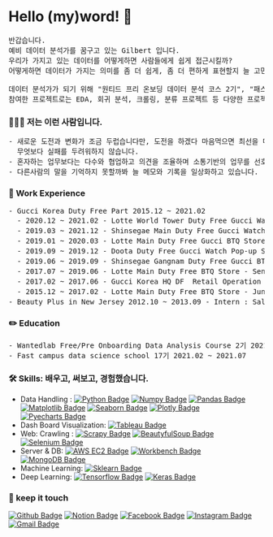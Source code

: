 # Hello (my)word! 👋

<pre>
반갑습니다.
예비 데이터 분석가를 꿈구고 있는 Gilbert 입니다.
우리가 가지고 있는 데이터를 어떻게하면 사람들에게 쉽게 접근시킬까? 
어떻게하면 데이터가 가지는 의미를 좀 더 쉽게, 좀 더 편하게 표현할지 늘 고민합니다.

데이터 분석가가 되기 위해 "원티드 프리 온보딩 데이터 분석 코스 2기", "패스트캠퍼스 데이터사이언스 스쿨 17기" 과정을 수료하였습니다. 
참여한 프로젝트로는 EDA, 회귀 분석, 크롤링, 분류 프로젝트 등 다양한 프로젝트에 참여하였습니다.
</pre>

<h3> 👨🏻‍💻 저는 이런 사람입니다.</h3>
<pre>
- 새로운 도전과 변화가 조금 두럽습니다만, 도전을 하겠다 마음먹으면 최선을 다하고, 변화에 적응하려 노력하며, 
  무엇보다 실패를 두려워하지 않습니다.
- 혼자하는 업무보다는 다수와 협업하고 의견을 조율하며 소통기반의 업무를 선호합니다. 
- 다른사람의 말을 기억하지 못할까봐 늘 메모와 기록을 일상화하고 있습니다.
</pre>

<h3> 👔 Work Experience </h3>
<pre>
- Gucci Korea Duty Free Part 2015.12 ~ 2021.02
  - 2020.12 ~ 2021.02 - Lotte World Tower Duty Free Gucci Watch - Senior Sales Association : 매장 및 매출 관리
  - 2019.03 ~ 2021.12 - Shinsegae Main Duty Free Gucci Watch - Senior Sales Association : 매장 및 매출관리 
  - 2019.01 ~ 2020.03 - Lotte Main Duty Free Gucci BTQ Store - Senior Sales Association : 매출 및 내국인 클래임 담당
  - 2019.09 ~ 2019.12 - Doota Duty Free Gucci Watch Pop-up Store - Senior Sales Association : 매장 및 매출관리
  - 2019.06 ~ 2019.09 - Shinsegae Gangnam Duty Free Gucci BTQ Store - Senior Sales Association : Back Office 담당
  - 2017.07 ~ 2019.06 - Lotte Main Duty Free BTQ Store - Senior Sales Association : Back Office 관리 및 클래임 담당
  - 2017.02 ~ 2017.06 - Gucci Korea HQ DF  Retail Operation Team - Junior Sales Association : DF Store 영업관리
  - 2015.12 ~ 2017.02 - Lotte Main Duty Free BTQ Store - Junior Sales Association : 매장&개인 매출관리
- Beauty Plus in New Jersey 2012.10 ~ 2013.09 - Intern : Sales Operator 및 영업관리    
</pre>

<h3> ✏️ Education </h3>
<pre>
- Wantedlab Free/Pre Onboarding Data Analysis Course 2기 2021.07 ~ 2021.08
- Fast campus data science school 17기 2021.02 ~ 2021.07    
</pre>

<h3> 🛠 Skills: 배우고, 써보고, 경험했습니다. </h3>

- Data Handling : [![Python Badge](http://img.shields.io/badge/-Python%20-blue?style=flat-square&fontColor&logoColor=yellow&logo=python&link=https://www.python.org/)](https://www.python.org/) [![Numpy Badge](http://img.shields.io/badge/-Numpy%20-013243?style=flat-square&&logoColor=white&logo=numpy&link=https://numpy.org/)](https://numpy.org/) [![Pandas Badge](http://img.shields.io/badge/-Pandas%20-150458?style=flat-square&logoColor=white&logo=pandas&link=https://pandas.pydata.org/)](https://pandas.pydata.org/) [![Matplotlib Badge](http://img.shields.io/badge/-Matplotlib%20-2350A9?style=flat-square&logoColor=white&logo=matplotlib&link=https://matplotlib.org/)](https://matplotlib.org/) [![Seaborn Badge](http://img.shields.io/badge/-Seaborn%20-212E50?style=flat-square&logoColor=white&logo=seaborn&link=https://seaborn.pydata.org/)](https://seaborn.pydata.org/) [![Plotly Badge](http://img.shields.io/badge/-Plotly%20-3F4F75?style=flat-square&logoColor=white&logo=plotly&link=https://plotly.com/)](https://plotly.com/) [![Pyecharts Badge](http://img.shields.io/badge/-Pyecharts%20-34E0A1?style=flat-square&logoColor=black&logo=pyecharts&link=https://pyecharts.org/)](https://pyecharts.org/)
- Dash Board Visualization: [![Tableau Badge](http://img.shields.io/badge/-Tableau%20-E97627?style=flat-square&&logoColor=white&logo=tableau&link=https://www.tableau.com/ko-kr)](https://www.tableau.com/ko-kr)
- Web: Crawling : [![Scrapy Badge](http://img.shields.io/badge/-Scrapy%20-43B02A?style=flat-square&&logoColor=white&logo=scrapy&link=https://scrapy.org/)](https://scrapy.org/)  [![BeautyfulSoup Badge](http://img.shields.io/badge/-BeautyfulSoup%20-00A4FD?style=flat-square&&logoColor=white&logo=beautyfulsoup&link=https://scrapy.org/)](https://scrapy.org/) [![Selenium Badge](http://img.shields.io/badge/-Selenium%20-43B02A?style=flat-square&&logoColor=white&logo=selenium&link=https://www.selenium.dev/)](https://www.selenium.dev/)
- Server & DB: [![AWS EC2 Badge](http://img.shields.io/badge/-AWS_EC2%20-232F3E?style=flat-square&&logoColor=orange&logo=amazon&link=https://aws.amazon.com/ko/)](https://aws.amazon.com/ko/) [![Workbench Badge](http://img.shields.io/badge/-Workbench%20-4479A1?style=flat-square&&logoColor=white&logo=mysql&link=https://www.mysql.com/products/workbench/)](https://www.mysql.com/products/workbench/) [![MongoDB Badge](http://img.shields.io/badge/-MongoDB%20-47A248?style=flat-square&&logoColor=white&logo=mongodb&link=https://www.mongodb.com/)](https://www.mongodb.com/)
- Machine Learning: [![Sklearn Badge](http://img.shields.io/badge/-Sklearn%20-F7931E?style=flat-square&logoColor=black&logo=scikit-learn&link=https://scikit-learn.org/stable/)](https://scikit-learn.org/stable/)
- Deep Learning: [![Tensorflow Badge](http://img.shields.io/badge/-Tensorflow%20-FF6F00?style=flat-square&logoColor=white&logo=tensorflow&link=https://www.tensorflow.org/?hl=ko)](https://www.tensorflow.org/?hl=ko) [![Keras Badge](http://img.shields.io/badge/-Keras%20-D00000?style=flat-square&logoColor=white&logo=keras&link=https://keras.io/)](https://keras.io/)


<h3> 🤝 keep it touch </h3>

[![Github Badge](http://img.shields.io/badge/-Github%20-black?style=flat-square&logo=github&link=https://github.com/Ki-Sung)](https://github.com/Ki-Sung) [![Notion Badge](https://img.shields.io/badge/-Notion-white?style=flat-square&logo=notion&fontColor&logoColor=black&link=https://www.notion.so/Gilbert-Kim-Ki-sung-3189736ac5cb4935847b60bc6c4635b9)](https://www.notion.so/Gilbert-Kim-Ki-sung-3189736ac5cb4935847b60bc6c4635b9) [![Facebook Badge](https://img.shields.io/badge/facebook-1877f2?style=flat-square&logo=facebook&logoColor=white&link=https://www.facebook.com/kisung.kim.142/)](https://www.facebook.com/kisung.kim.142/) [![Instagram Badge](https://img.shields.io/badge/instagram-e45f5a?style=flat-square&logo=instagram&logoColor=white&link=https://www.instagram.com/kcs4912/)](https://www.instagram.com/kcs4912/) [![Gmail Badge](https://img.shields.io/badge/Gmail-d14836?style=flat-square&logo=Gmail&logoColor=white&link=mailto:kcs4912@gmail.com)](mailto:kcs4912@gmail.com) 
	
